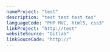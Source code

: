 ```yaml
---
nameProject: "test"
description: "test test test tes"
languageCode: "PHP MVC, html5, css3"
linkProject: "http://test"
websiteSource: "Gitlab"
linkSouceCode: "http://"
---
```

